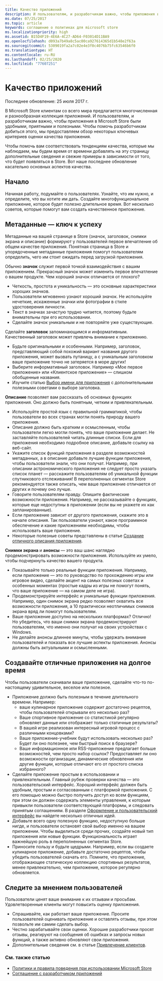```yaml
---
title: Качество приложений
description: И пользователям, и разработчикам важно, чтобы приложения в Microsoft Store были удобными, приятными и полезными. Чтобы помочь разработчикам добиться этого, мы предоставляем обзор некоторых ключевых критериев оценки качества приложения.
ms.date: 07/25/2017
ms.topic: article
keywords: соглашение о политиках для microsoft store
ms.localizationpriority: high
ms.assetid: B15D4F19-4E6A-4C27-AD64-F03014D11BA9
ms.openlocfilehash: d093a7b49a8c5ac00ca927614365d1b548e2f63a
ms.sourcegitcommit: 5309019fa2a7c02e4e3f0c4076b75fc63546b6f0
ms.translationtype: HT
ms.contentlocale: ru-RU
ms.lasthandoff: 02/25/2020
ms.locfileid: "77607251"
---
```

# <a name="app-quality"></a>Качество приложений

Последнее обновление: 25 июля 2017 г.

В Microsoft Store клиентам со всего мира предлагается многочисленная и разнообразная коллекция приложений. И пользователям, и разработчикам важно, чтобы приложения в Microsoft Store были удобными, приятными и полезными. Чтобы помочь разработчикам добиться этого, мы предоставляем обзор некоторых ключевых критериев оценки качества приложения.

Чтобы помочь вам соответствовать тенденциям качества, которые мы наблюдаем, мы будем время от времени добавлять на эту страницу дополнительные сведения и свежие примеры в зависимости от того, что будет появляться в Store. Вот наше последнее обновление касательно основных аспектов качества.


## <a name="where-to-start"></a>Начало

Начиная работу, подумайте о пользователях. Узнайте, что им нужно, и определите, что вы хотите им дать. Создайте многофункциональное приложение, которое будет полезно длительное время. Вот несколько советов, которые помогут вам создать качественное приложение.


## <a name="metadata-is-key"></a>Метаданные — ключ к успеху

Метаданные на вашей странице в Store (значок, заголовок, снимки экрана и описание) формируют у пользователей первое впечатление об общем качестве приложения. Понятная страница в Store и упорядоченные метаданные приложения помогут пользователям определить, чего им стоит ожидать перед загрузкой приложения.

Обычно **значок** служит первой точкой взаимодействия с вашим приложением. Прекрасный значок может изменить первое впечатление о вашем продукте. Чем хороший значок отличается от плохого?

- Четкость, простота и уникальность — это основные характеристики хороших значков.
- Пользователи мгновенно узнают хороший значок. Не используйте нечеткие, искаженные значки или фотографии в стиле удостоверения личности.
- Текст в значках зачастую трудно читается, поэтому будьте внимательны при его использовании.
- Сделайте значок уникальным и не повторяйте уже существующие.

Сделайте **заголовок** запоминающимся и информативным. Качественный заголовок может привлечь внимание к приложению.

- Будьте оригинальными и особенными. Например, заголовок, представляющий собой похожий вариант названия другого приложения, может вызвать путаницу, а с уникальным заголовком ваше приложение точно не затеряется в море других!
- Выберите информативный заголовок. Например «Мое первое приложение» или «Клиентское приложение» — слишком обобщенные названия.
- Изучите статью [Выбор имени для приложения](https://docs.microsoft.com/windows/uwp/publish/create-your-app-by-reserving-a-name#choosing-your-apps-name) с дополнительными полезными советами о выборе заголовка.

**Описание** позволяет вам рассказать об основных функциях приложения. Оно должно быть понятным, четким и привлекательным.

- Используйте простой язык с правильной грамматикой, чтобы пользователи во всех странах могли понять природу вашего приложения.
- Описание должно быть кратким и осмысленным, чтобы пользователи легко могли понять, что ваше приложение делает. Не заставляйте пользователей читать длинные списки. Если для приложения необходимо подробное описание, добавьте ссылку на веб-сайт.
- Укажите список функций приложения в разделе возможностей метаданных, а в описание добавьте лучшие функции приложения, чтобы пользователи знали, что они получат. Например, при описании астрономического приложения не следует просто указать список планет — расскажите пользователям об уникальной функции спутникового отслеживания! В переполненных сегментах Store рекомендуется также описать, чем ваше приложение отличается от других и почему оно лучше.
- Говорите пользователям правду. Опишите фактические возможности приложения. Например, не рассказывайте о функциях, которые еще недоступны в приложении (если вы не укажете их как запланированные).
- Если приложение зависит от другого приложения, скажите это в начале описания. Так пользователи узнают, какое программное обеспечение и какие приложениям необходимы, чтобы использовать ваше приложение.
- Некоторые полезные советы представлены в статье [Создание отличного описания приложения](https://docs.microsoft.com/windows/uwp/publish/write-a-great-app-description).

**Снимки экрана** и **анонсы** — это ваш шанс наглядно продемонстрировать возможности приложения. Используйте их умело, чтобы подчеркнуть качество вашего продукта.

- Показывайте только реальные функции приложения. Например, если приложение — это по руководство по прохождению игры или игровое видео, сделайте акцент на самых полезных советах и особенных моментах (простые кадры из игры не помогут понять, что ваше приложение — на самом деле не игра).
- Продемонстрируйте интерфейс и уникальные функции приложения. Например, один снимок экрана редко позволяет охватить все возможности приложения, а 10 практически неотличимых снимков экрана вряд ли помогут пользователям.
- Ваше приложение доступно на нескольких платформах? Отлично! Но убедитесь, что ваши снимки экрана продемонстрируют пользователям, что именно они получат на своих устройствах с Windows.
- Не делайте анонсы длиннее минуты, чтобы удержать внимание пользователей и показать все лучшие аспекты приложения. Анонсы должны быть актуальными и осмысленными.


## <a name="create-amazing-apps-with-staying-power"></a>Создавайте отличные приложения на долгое время

Чтобы пользователи скачивали ваше приложение, сделайте что-то по-настоящему удивительное, веселое или полезное.

- Приложение должно быть полезным в течение длительного времени. Например:
    - ваше кулинарное приложение содержит достаточно рецептов, чтобы пользователей открывали его несколько раз?
    - Ваше спортивное приложение со статистикой регулярно обновляет данные или отображает только статичные результаты?
    - В вашей игре реализован интересный игровой процесс с различными концовками?
    - Ваше приложение-учебник будут использовать несколько раз? Будет ли оно полезнее, чем быстрый поиск в браузере?
    - Ваше информационное или RSS-приложение предлагает больше возможностей, чем просто набор ссылок? Предоставляет ли оно возможности организации, динамические обновления или другие функции, которые отличают его от простого списка избранного?
- Сделайте приложение простым в использовании и привлекательным. Главный рубеж проверки качества — это пользовательский интерфейс. Хороший интерфейс должен быть удобным, простым и согласованным с платформой приложения. С его помощью можно быстро получить доступ ко всем функциям, при этом он должен содержать элементы управления, к которым привыкли пользователи соответствующей платформы, и следовать принятым соглашениям. В разделе [Оформление и пользовательский интерфейс](https://developer.microsoft.com/windows/apps/design) вы найдете несколько отличных идей.
- Добавьте всего одну полезную функцию, недоступную больше нигде, и пользователи остановят свой выбор именно на вашем приложении. Чтобы выделиться среди прочих, создайте новый тип приложения или новые функции. Функциональность играет важнейшую роль в переполненных сегментах Store.
- Приносите пользу и будьте щедрыми. Например, если вы создаете кулинарное приложение, добавьте достаточно рецептов, чтобы убедить пользователей скачать его. Помните, что приложение, отображающее статическую коллекцию спортивных результатов, менее привлекательно, чем приложение, которое регулярно обновляется.


## <a name="check-in"></a>Следите за мнением пользователей

Пользователи ценят ваше внимание к их отзывам и просьбам. Удовлетворенные клиенты могут повысить оценку приложения.

- Спрашивайте, как работает ваше приложение. Просите пользователей оценивать приложение и оставлять отзывы, при этом позвольте им самим сделать выбор.
- Честно зарабатывайте свои оценки. Хорошие разработчики просят отзывы, реагируют на сообщения об ошибках и запросы новых функций, а также активно обновляют свои приложения.
- Дополнительные сведения см. в статье [Привлечение клиентов](https://developer.microsoft.com/store/engage).


### <a name="see-also"></a>См. также статью

- [Политики и правила поведения при использовании Microsoft Store](store-policies-and-code-of-conduct.md)
- [Соглашение с разработчиком приложений](https://docs.microsoft.com/legal/windows/agreements/app-developer-agreement)